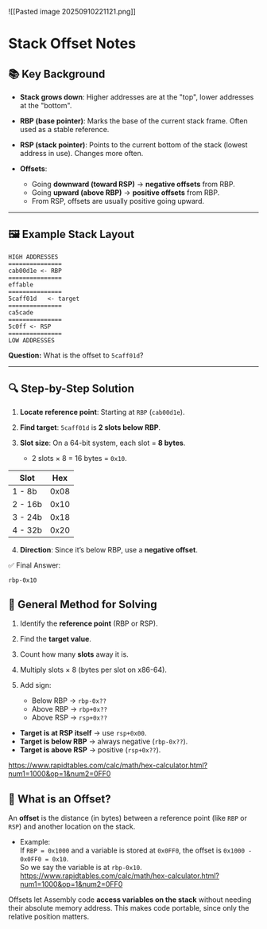![[Pasted image 20250910221121.png]]
# Stack Offset Notes

## 📚 Key Background

- **Stack grows down**: Higher addresses are at the "top", lower addresses at the "bottom".
    
- **RBP (base pointer)**: Marks the base of the current stack frame. Often used as a stable reference.
    
- **RSP (stack pointer)**: Points to the current bottom of the stack (lowest address in use). Changes more often.
    
- **Offsets**:
    
    - Going **downward (toward RSP)** → **negative offsets** from RBP.
    - Going **upward (above RBP)** → **positive offsets** from RBP.
    - From RSP, offsets are usually positive going upward.
        

---

## 🖼 Example Stack Layout
```
HIGH ADDRESSES
===============
cab00d1e <- RBP
===============
effable
===============
5caff01d   <- target
===============
ca5cade
===============
5c0ff <- RSP
===============
LOW ADDRESSES
```

**Question:** What is the offset to `5caff01d`?

---

## 🔍 Step-by-Step Solution

1. **Locate reference point**: Starting at `RBP` (`cab00d1e`).
    
2. **Find target**: `5caff01d` is **2 slots below RBP**.
    
3. **Slot size**: On a 64-bit system, each slot = **8 bytes**.
    
    - 2 slots × 8 = 16 bytes = `0x10`.

| Slot    | Hex  |
| ------- | ---- |
| 1 - 8b  | 0x08 |
| 2 - 16b | 0x10 |
| 3 - 24b | 0x18 |
| 4 - 32b | 0x20 |

        
4. **Direction**: Since it’s below RBP, use a **negative offset**.
    

✅ Final Answer:

```
rbp-0x10
```

## 🚀 General Method for Solving

1. Identify the **reference point** (RBP or RSP).
    
2. Find the **target value**.
    
3. Count how many **slots** away it is.
    
4. Multiply slots × 8 (bytes per slot on x86-64).
    
5. Add sign:
    
    - Below RBP → `rbp-0x??`
    - Above RBP → `rbp+0x??`
    - Above RSP → `rsp+0x??`

- **Target is at RSP itself** → use `rsp+0x00`.
- **Target is below RBP** → always negative (`rbp-0x??`).
- **Target is above RSP** → positive (`rsp+0x??`).

https://www.rapidtables.com/calc/math/hex-calculator.html?num1=1000&op=1&num2=0FF0

## 🧾 What is an Offset?

An **offset** is the distance (in bytes) between a reference point (like `RBP` or `RSP`) and another location on the stack.

- Example:  
    If `RBP = 0x1000` and a variable is stored at `0x0FF0`, the offset is `0x1000 - 0x0FF0 = 0x10`.  
    So we say the variable is at `rbp-0x10`.
https://www.rapidtables.com/calc/math/hex-calculator.html?num1=1000&op=1&num2=0FF0    

Offsets let Assembly code **access variables on the stack** without needing their absolute memory address. This makes code portable, since only the relative position matters.